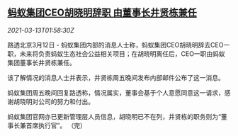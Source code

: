 <!--1615602202000-->
[蚂蚁集团CEO胡晓明辞职 由董事长井贤栋兼任](https://cn.reuters.com/article/ant-group-ceo-hu-resign-0313-idCNKBS2B501K)
------

<div><i>2021-03-13T01:58:30Z</i></div><p>路透北京3月12日 - 蚂蚁集团内部的消息人士称，蚂蚁集团CEO胡晓明辞去CEO一职，未来将负责蚂蚁生态社会公益相关项目；在胡晓明离任后，CEO一职由蚂蚁集团董事长井贤栋兼任。</p><p>该了解情况的消息人士并表示，井贤栋周五晚间发布内部邮件公布了这一消息。</p><p>蚂蚁集团周五晚间回复路透称，情况属实，董事会基于个人意愿同意这一请求，感谢胡晓明对公司的努力和付出。</p><p>蚂蚁集团官网亦已更新管理层人员信息，胡晓明已不在列，井贤栋的职务则为“董事长兼首席执行官”。 （完）</p>
